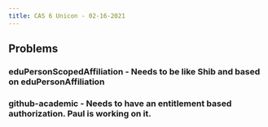 ```yaml
---
title: CAS 6 Unicon - 02-16-2021
---
```


## Problems

### eduPersonScopedAffiliation - Needs to be like Shib and based on eduPersonAffiliation
### github-academic - Needs to have an entitlement based authorization. Paul is working on it.
###
